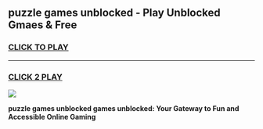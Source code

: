 
## puzzle games unblocked - Play Unblocked Gmaes & Free
<h3>
<a href="https://news.freeplayer.one?title=puzzle_games_unblocked&ref=23F">CLICK TO PLAY</a></h3>
<hr>

<h3>
<a href="https://news.freeplayer.one?title=puzzle_games_unblocked&ref=23F">CLICK 2 PLAY</a>
  
</h3>

<a href="https://news.freeplayer.one?title=puzzle_games_unblocked&ref=23F/"><img src="https://clearcache.store/games.png"></a>


**puzzle games unblocked games unblocked: Your Gateway to Fun and Accessible Online Gaming**
